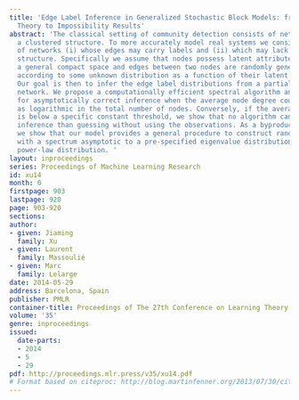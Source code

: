 ```yaml
---
title: 'Edge Label Inference in Generalized Stochastic Block Models: from Spectral
  Theory to Impossibility Results'
abstract: 'The classical setting of community detection consists of networks exhibiting
  a clustered structure. To more accurately model real systems we consider a class
  of networks (i) whose edges may carry labels and (ii) which may lack a clustered
  structure. Specifically we assume that nodes possess latent attributes drawn from
  a general compact space and edges between two nodes are randomly generated and labeled
  according to some unknown distribution as a function of their latent attributes.
  Our goal is then to infer the edge label distributions from a partially observed
  network. We propose a computationally efficient spectral algorithm and show it allows
  for asymptotically correct inference when the average node degree could be as low
  as logarithmic in the total number of nodes. Conversely, if the average node degree
  is below a specific constant threshold, we show that no algorithm can achieve better
  inference than guessing without using the observations. As a byproduct of our analysis,
  we show that our model provides a general procedure to construct random graph models
  with a spectrum asymptotic to a pre-specified eigenvalue distribution such as a
  power-law distribution. '
layout: inproceedings
series: Proceedings of Machine Learning Research
id: xu14
month: 0
firstpage: 903
lastpage: 920
page: 903-920
sections: 
author:
- given: Jiaming
  family: Xu
- given: Laurent
  family: Massoulié
- given: Marc
  family: Lelarge
date: 2014-05-29
address: Barcelona, Spain
publisher: PMLR
container-title: Proceedings of The 27th Conference on Learning Theory
volume: '35'
genre: inproceedings
issued:
  date-parts:
  - 2014
  - 5
  - 29
pdf: http://proceedings.mlr.press/v35/xu14.pdf
# Format based on citeproc: http://blog.martinfenner.org/2013/07/30/citeproc-yaml-for-bibliographies/
---
```

